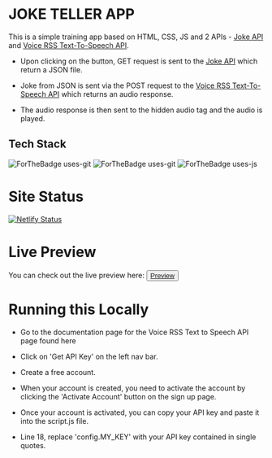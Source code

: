 <h1>JOKE TELLER APP</h1>
This is a simple training app based on HTML, CSS, JS and 2 APIs - <a href = "https://jokeapi.dev/">Joke API</a> and <a href = "http://www.voicerss.org/api/">Voice RSS Text-To-Speech API</a>.

- Upon clicking on the button, GET request is sent to the <a href = "https://jokeapi.dev/">Joke API</a> which return a JSON file.

- Joke from JSON is sent via the POST request to the <a href = "http://www.voicerss.org/api/">Voice RSS Text-To-Speech API</a> which returns an audio response.

- The audio response is then sent to the hidden audio tag and the audio is played.

## Tech Stack

![ForTheBadge uses-git](https://forthebadge.com/images/badges/made-with-javascript.svg)
![ForTheBadge uses-git](https://forthebadge.com/images/badges/uses-html.svg)
![ForTheBadge uses-js](https://forthebadge.com/images/badges/uses-css.svg)

<h1>Site Status</h1>

[![Netlify Status](https://api.netlify.com/api/v1/badges/00b1bb6a-6cbb-42fa-a4f3-7dae587fe4fa/deploy-status)](https://app.netlify.com/sites/joke-teller-app/deploys)

<h1>Live Preview</h1>

You can check out the live preview here: <button><a href="https://joke-teller-app.netlify.app/">Preview</a></button>

<h1>Running this Locally</h1>

- Go to the documentation page for the Voice RSS Text to Speech API page found here

- Click on 'Get API Key' on the left nav bar.

- Create a free account.

- When your account is created, you need to activate the account by clicking the 'Activate Account' button on the sign up page.

- Once your account is activated, you can copy your API key and paste it into the script.js file.

- Line 18, replace 'config.MY_KEY' with your API key contained in single quotes.
